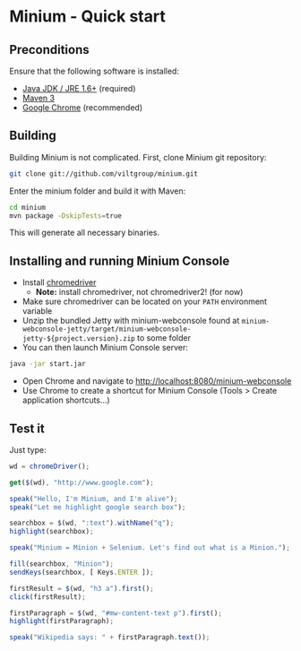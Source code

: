 # Minium - Quick start

## Preconditions

Ensure that the following software is installed:

* [Java JDK / JRE 1.6+](http://www.oracle.com/technetwork/java/javase/downloads/index.html) (required)
* [Maven 3](http://maven.apache.org/download.cgi)
* [Google Chrome](https://www.google.com/intl/en/chrome/browser/) (recommended)

## Building

Building Minium is not complicated. First, clone Minium git repository:

```bash
git clone git://github.com/viltgroup/minium.git
```

Enter the minium folder and build it with Maven:

```bash
cd minium
mvn package -DskipTests=true
```

This will generate all necessary binaries.

## Installing and running Minium Console

* Install [chromedriver](https://code.google.com/p/chromedriver/downloads/list)
  * **Note:** install chromedriver, not chromedriver2! (for now)
* Make sure chromedriver can be located on your `PATH` environment variable
* Unzip the bundled Jetty with minium-webconsole found at 
`minium-webconsole-jetty/target/minium-webconsole-jetty-${project.version}.zip`
to some folder
* You can then launch Minium Console server:

```bash
java -jar start.jar
```

* Open Chrome and navigate to [http://localhost:8080/minium-webconsole](http://localhost:8080/minium-webconsole)
* Use Chrome to create a shortcut for Minium Console (Tools > Create application shortcuts...)

## Test it

Just type:

```javascript
wd = chromeDriver();

get($(wd), "http://www.google.com");

speak("Hello, I'm Minium, and I'm alive");
speak("Let me highlight google search box");

searchbox = $(wd, ":text").withName("q");
highlight(searchbox);

speak("Minium = Minion + Selenium. Let's find out what is a Minion.");

fill(searchbox, "Minion");
sendKeys(searchbox, [ Keys.ENTER ]);

firstResult = $(wd, "h3 a").first();
click(firstResult);

firstParagraph = $(wd, "#mw-content-text p").first();
highlight(firstParagraph);

speak("Wikipedia says: " + firstParagraph.text());

```

